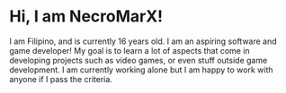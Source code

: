 # Hi, I am NecroMarX!
I am Filipino, and is currently 16 years old. I am an aspiring software and game developer! My goal is to learn a lot of aspects that come in developing projects such as video games, or even stuff outside game development. I am currently working alone but I am happy to work with anyone if I pass the criteria.
<!--
**NecroMarX/NecroMarX** is a ✨ _special_ ✨ repository because its `README.md` (this file) appears on your GitHub profile.

Here are some ideas to get you started:

- 🔭 I’m currently working on ...
- 🌱 I’m currently learning ...
- 👯 I’m looking to collaborate on ...
- 🤔 I’m looking for help with ...
- 💬 Ask me about ...
- 📫 How to reach me: ...
- 😄 Pronouns: ...
- ⚡ Fun fact: ...
-->
